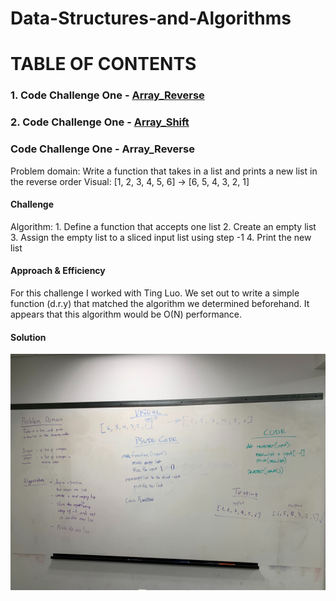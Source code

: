 # Data-Structures-and-Algorithms

# TABLE OF CONTENTS
### 1. Code Challenge One - [Array_Reverse](https://github.com/kochsj/python-data-structures-and-algorithms/challenges/array_reverse.py)
### 2. Code Challenge One - [Array_Shift](https://github.com/kochsj/python-data-structures-and-algorithms/challenges/array_shift)
### Code Challenge One - Array_Reverse
Problem domain:
    Write a function that takes in a list and prints a new list in the reverse order
Visual:
    [1, 2, 3, 4, 5, 6] -> [6, 5, 4, 3, 2, 1]    
#### Challenge
Algorithm:
    1. Define a function that accepts one list
    2. Create an empty list
    3. Assign the empty list to a sliced input list using step -1
    4. Print the new list
#### Approach & Efficiency
For this challenge I worked with Ting Luo. We set out to write a simple function (d.r.y) that matched the algorithm we determined beforehand. It appears that this algorithm would be O(N) performance.
#### Solution
![array_reverse](/assets/array_reverse.jpg)

